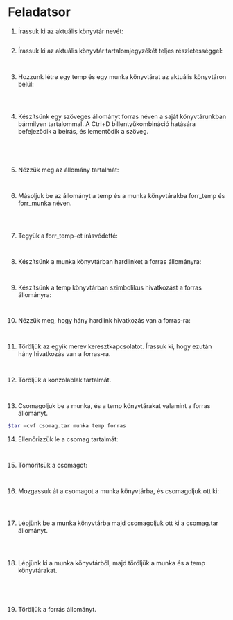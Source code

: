 # Feladatsor

1. Írassuk ki az aktuális könyvtár nevét:
```bash

```

2. Írassuk ki az aktuális könyvtár tartalomjegyzékét teljes részletességgel:
```bash
 
```

3. Hozzunk létre egy temp és egy munka könyvtárat az aktuális könyvtáron belül:
```bash
 
 
```

4. Készítsünk egy szöveges állományt forras néven a saját könyvtárunkban bármilyen
tartalommal. A Ctrl+D billentyűkombináció hatására befejeződik a beírás, és lementődik a
szöveg.
```bash
 
 
 
```

5. Nézzük meg az állomány tartalmát:
```bash
 
```
6. Másoljuk be az állományt a temp és a munka könyvtárakba forr_temp és forr_munka
néven.
```bash
 
 
```

7. Tegyük a forr_temp–et írásvédetté:
```bash
 
```

8. Készítsünk a munka könyvtárban hardlinket a forras állományra:
```bash
 
```

9. Készítsünk a temp könyvtárban szimbolikus hivatkozást a forras állományra:
```bash
 
```

10. Nézzük meg, hogy hány hardlink hivatkozás van a forras-ra:
```bash
 
```

11. Töröljük az egyik merev keresztkapcsolatot. Írassuk ki, hogy ezután hány hivatkozás van a
forras-ra.
```bash
 
```

12. Töröljük a konzolablak tartalmát.
```bash
 
```

13. Csomagoljuk be a munka, és a temp könyvtárakat valamint a forras állományt.
```bash
$tar –cvf csomag.tar munka temp forras 
```

14. Ellenőrizzük le a csomag tartalmát:
```bash
 
```

15. Tömörítsük a csomagot:
```bash
 
```

16. Mozgassuk át a csomagot a munka könyvtárba, és csomagoljuk ott ki:
```bash
 
 
```

17. Lépjünk be a munka könyvtárba majd csomagoljuk ott ki a csomag.tar állományt.
```bash
 
 
```

18. Lépjünk ki a munka könyvtárból, majd töröljük a munka és a temp könyvtárakat.
```bash
  
  
  
```

19. Töröljük a forrás állományt.
```bash
 
```
